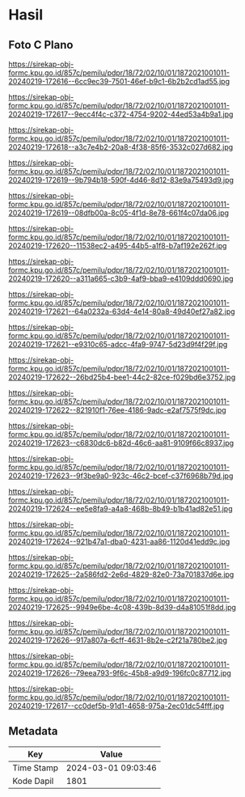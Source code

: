 # Hasil

## Foto C Plano

https://sirekap-obj-formc.kpu.go.id/857c/pemilu/pdpr/18/72/02/10/01/1872021001011-20240219-172616--6cc9ec39-7501-46ef-b9c1-6b2b2cd1ad55.jpg

https://sirekap-obj-formc.kpu.go.id/857c/pemilu/pdpr/18/72/02/10/01/1872021001011-20240219-172617--9ecc4f4c-c372-4754-9202-44ed53a4b9a1.jpg

https://sirekap-obj-formc.kpu.go.id/857c/pemilu/pdpr/18/72/02/10/01/1872021001011-20240219-172618--a3c7e4b2-20a8-4f38-85f6-3532c027d682.jpg

https://sirekap-obj-formc.kpu.go.id/857c/pemilu/pdpr/18/72/02/10/01/1872021001011-20240219-172619--9b794b18-590f-4d46-8d12-83e9a75493d9.jpg

https://sirekap-obj-formc.kpu.go.id/857c/pemilu/pdpr/18/72/02/10/01/1872021001011-20240219-172619--08dfb00a-8c05-4f1d-8e78-661f4c07da06.jpg

https://sirekap-obj-formc.kpu.go.id/857c/pemilu/pdpr/18/72/02/10/01/1872021001011-20240219-172620--11538ec2-a495-44b5-a1f8-b7af192e262f.jpg

https://sirekap-obj-formc.kpu.go.id/857c/pemilu/pdpr/18/72/02/10/01/1872021001011-20240219-172620--a311a665-c3b9-4af9-bba9-e4109ddd0690.jpg

https://sirekap-obj-formc.kpu.go.id/857c/pemilu/pdpr/18/72/02/10/01/1872021001011-20240219-172621--64a0232a-63d4-4e14-80a8-49d40ef27a82.jpg

https://sirekap-obj-formc.kpu.go.id/857c/pemilu/pdpr/18/72/02/10/01/1872021001011-20240219-172621--e9310c65-adcc-4fa9-9747-5d23d9f4f29f.jpg

https://sirekap-obj-formc.kpu.go.id/857c/pemilu/pdpr/18/72/02/10/01/1872021001011-20240219-172622--26bd25b4-bee1-44c2-82ce-f029bd6e3752.jpg

https://sirekap-obj-formc.kpu.go.id/857c/pemilu/pdpr/18/72/02/10/01/1872021001011-20240219-172622--821910f1-76ee-4186-9adc-e2af7575f9dc.jpg

https://sirekap-obj-formc.kpu.go.id/857c/pemilu/pdpr/18/72/02/10/01/1872021001011-20240219-172623--c6830dc6-b82d-46c6-aa81-9109f66c8937.jpg

https://sirekap-obj-formc.kpu.go.id/857c/pemilu/pdpr/18/72/02/10/01/1872021001011-20240219-172623--9f3be9a0-923c-46c2-bcef-c37f6968b79d.jpg

https://sirekap-obj-formc.kpu.go.id/857c/pemilu/pdpr/18/72/02/10/01/1872021001011-20240219-172624--ee5e8fa9-a4a8-468b-8b49-b1b41ad82e51.jpg

https://sirekap-obj-formc.kpu.go.id/857c/pemilu/pdpr/18/72/02/10/01/1872021001011-20240219-172624--921b47a1-dba0-4231-aa86-1120d41edd9c.jpg

https://sirekap-obj-formc.kpu.go.id/857c/pemilu/pdpr/18/72/02/10/01/1872021001011-20240219-172625--2a586fd2-2e6d-4829-82e0-73a701837d6e.jpg

https://sirekap-obj-formc.kpu.go.id/857c/pemilu/pdpr/18/72/02/10/01/1872021001011-20240219-172625--9949e6be-4c08-439b-8d39-d4a81051f8dd.jpg

https://sirekap-obj-formc.kpu.go.id/857c/pemilu/pdpr/18/72/02/10/01/1872021001011-20240219-172626--917a807a-6cff-4631-8b2e-c2f21a780be2.jpg

https://sirekap-obj-formc.kpu.go.id/857c/pemilu/pdpr/18/72/02/10/01/1872021001011-20240219-172626--79eea793-9f6c-45b8-a9d9-196fc0c87712.jpg

https://sirekap-obj-formc.kpu.go.id/857c/pemilu/pdpr/18/72/02/10/01/1872021001011-20240219-172617--cc0def5b-91d1-4658-975a-2ec01dc54fff.jpg


## Metadata

| Key        | Value               |
| ---------- | ------------------- |
| Time Stamp | 2024-03-01 09:03:46 |
| Kode Dapil | 1801                |



